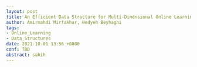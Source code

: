 ```yaml
---
layout: post
title: An Efficient Data Structure for Multi-Dimensional Online Learning
author: Amirmahdi Mirfakhar, Hedyeh Beyhaghi
tags:
- Online_Learning
- Data_Structures
date: 2021-10-01 13:56 +0800
conf: TBD
abstract: sahih
---
```

